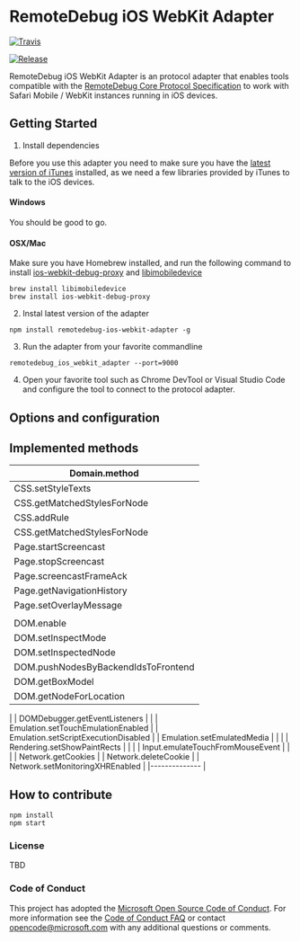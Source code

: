 # RemoteDebug iOS WebKit Adapter

<a href="https://travis-ci.com/RemoteDebug/remotedebug-ios-webkit-adapter"><img src="https://travis-ci.com/RemoteDebug/remotedebug-ios-webkit-adapter.svg?token=WQL8U9tKa9M9yQmjXHTp" alt="Travis"></a>

<a href="https://github.com/RemoteDebug/remotedebug-ios-webkit-adapter/releases"><img src="https://img.shields.io/github/release/RemoteDebug/remotedebug-ios-webkit-adapter.svg" alt="Release"></a>


RemoteDebug iOS WebKit Adapter is an protocol adapter that enables tools compatible with the [RemoteDebug Core Protocol Specification]() to work with Safari Mobile / WebKit instances running in iOS devices. 

## Getting Started

1. Install dependencies

Before you use this adapter you need to make sure you have the [latest version of iTunes](http://www.apple.com/itunes/download/) installed, as we need a few libraries provided by iTunes to talk to the iOS devices.

#### Windows
You should be good to go.

#### OSX/Mac
Make sure you have Homebrew installed, and run the following command to install [ios-webkit-debug-proxy](https://github.com/google/ios-webkit-debug-proxy) and [libimobiledevice](https://github.com/libimobiledevice/libimobiledevice)

```
brew install libimobiledevice
brew install ios-webkit-debug-proxy
```

2. Instal latest version of the adapter

```
npm install remotedebug-ios-webkit-adapter -g
```

3. Run the adapter from your favorite commandline

```
remotedebug_ios_webkit_adapter --port=9000
```

4. Open your favorite tool such as Chrome DevTool or Visual Studio Code and configure the tool to connect to the protocol adapter.

## Options and configuration

## Implemented methods

| Domain.method |
|------- |
| CSS.setStyleTexts |
| CSS.getMatchedStylesForNode |
| CSS.addRule |
| CSS.getMatchedStylesForNode |
| Page.startScreencast |
| Page.stopScreencast |
| Page.screencastFrameAck |
| Page.getNavigationHistory |
| Page.setOverlayMessage |
|  |
| DOM.enable |
| DOM.setInspectMode |
| DOM.setInspectedNode |
| DOM.pushNodesByBackendIdsToFrontend |
| DOM.getBoxModel |
| DOM.getNodeForLocation |
| 
| DOMDebugger.getEventListeners |
| 
| Emulation.setTouchEmulationEnabled |
| Emulation.setScriptExecutionDisabled |
| Emulation.setEmulatedMedia |
|  |
| Rendering.setShowPaintRects |
|  |
| Input.emulateTouchFromMouseEvent |
|  |
| Network.getCookies |
| Network.deleteCookie |
| Network.setMonitoringXHREnabled |
|-------------- |

## How to contribute

```
npm install
npm start
```

### License
TBD

### Code of Conduct
This project has adopted the [Microsoft Open Source Code of Conduct](https://opensource.microsoft.com/codeofconduct/). For more information see the [Code of Conduct FAQ](https://opensource.microsoft.com/codeofconduct/faq/) or contact [opencode@microsoft.com](mailto:opencode@microsoft.com) with any additional questions or comments.
